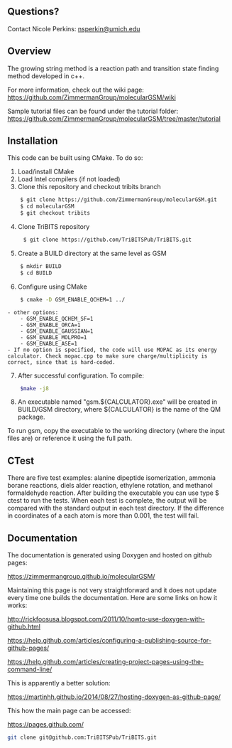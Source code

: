 ## Questions?
Contact Nicole Perkins: nsperkin@umich.edu

## Overview
The growing string method is a reaction path and transition state finding method developed in c++.

For more information, check out the wiki page:
https://github.com/ZimmermanGroup/molecularGSM/wiki

Sample tutorial files can be found under the tutorial folder:
https://github.com/ZimmermanGroup/molecularGSM/tree/master/tutorial

## Installation
This code can be built using CMake. To do so:

1. Load/install CMake
2. Load Intel compilers (if not loaded)
3. Clone this repository and checkout tribits branch

```bash
	$ git clone https://github.com/ZimmermanGroup/molecularGSM.git
    $ cd molecularGSM
	$ git checkout tribits
```

4. Clone TriBITS repository
```bash
	 $ git clone https://github.com/TriBITSPub/TriBITS.git
```

5. Create a BUILD directory at the same level as GSM
```bash
    $ mkdir BUILD
    $ cd BUILD
```

6. Configure using CMake
```bash
    $ cmake -D GSM_ENABLE_QCHEM=1 ../
```
    - other options:
        - GSM_ENABLE_QCHEM_SF=1
        - GSM_ENABLE_ORCA=1
        - GSM_ENABLE_GAUSSIAN=1
        - GSM_ENABLE_MOLPRO=1
        - GSM_ENABLE_ASE=1
    - If no option is specified, the code will use MOPAC as its energy calculator. Check mopac.cpp to make sure charge/multiplicity is correct, since that is hard-coded.

7. After successful configuration. To compile:
```bash
    $make -j8
```

8. An executable named "gsm.${CALCULATOR}.exe" will be created in BUILD/GSM directory, where ${CALCULATOR} is the name of the QM package.

To run gsm, copy the executable to the working directory (where the input files are) or reference it using the full path. 

## CTest

There are five test examples: alanine dipeptide isomerization, ammonia borane reactions, diels alder reaction, ethylene rotation, and methanol formaldehyde reaction. After building the executable you can use type $ ctest to run the tests. When each test is complete, the output will be compared with the standard output in each test directory. If the difference in coordinates of a each atom is more than 0.001, the test will fail.

## Documentation

The documentation is generated using Doxygen and hosted on github pages:

https://zimmermangroup.github.io/molecularGSM/

Maintaining this page is not very straightforward and it does not update every time one builds the documentation. Here are some links on how it works:

http://rickfoosusa.blogspot.com/2011/10/howto-use-doxygen-with-github.html

https://help.github.com/articles/configuring-a-publishing-source-for-github-pages/

https://help.github.com/articles/creating-project-pages-using-the-command-line/

This is apparently a better solution:

https://martinhh.github.io/2014/08/27/hosting-doxygen-as-github-page/

This how the main page can be accessed:

https://pages.github.com/

```bash
git clone git@github.com:TriBITSPub/TriBITS.git
```
